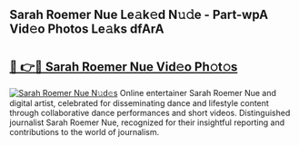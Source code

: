 ## Sarah Roemer Nue Le𝚊k𝚎d N𝚞𝚍e - Part-wpA Vid𝚎o Photos Le𝚊ks dfArA

# <h2><a href="http://fb0ect2.evod.top/?m=Sarah+Roemer+Nue">🔗 👉🔴 Sarah Roemer Nue Vid𝚎o Ph𝚘t𝚘s</a></h2>

[![Sarah Roemer Nue N𝚞d𝚎s](https://i.imgur.com/8V9OHl7.gif)](http://fb0ect2.evod.top/?m=Sarah+Roemer+Nue)
Online entertainer Sarah Roemer Nue and digital artist, celebrated for disseminating dance and lifestyle content through collaborative dance performances and short videos. Distinguished journalist Sarah Roemer Nue, recognized for their insightful reporting and contributions to the world of journalism. 

